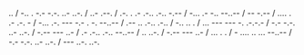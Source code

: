 .. / -.. . -.- -.-. ..- ..-. / ..- .--. / .-. . .- .-.. .-.. -.-- / -... .- -.. --..-- / -- -.-- / .... . .- .-. - / -... .-. --- -.- . -. --..-- / .-- .. .-.. .-.. / -.. .. . / ... --- --- -. .-.-.- / -.- -.-. ..- ..-. / -.-- --- ..- / .- .-.. .-.. --..-- / .. ..-. / -.-- --- ..- / ... . . / - .... .. ... --..-- / -.- -.-. ..- ..-. / --- ..-. ..-.
